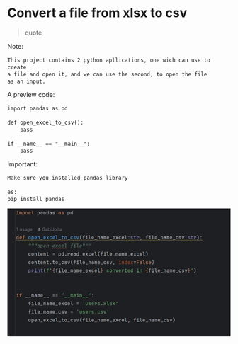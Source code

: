 # Convert a file from xlsx to csv

> quote

Note:
```
This project contains 2 python apllications, one wich can use to create
a file and open it, and we can use the second, to open the file 
as an input.
```

A preview code:
```
import pandas as pd

def open_excel_to_csv():
    pass
    
if __name__ == "__main__":
    pass
```
Important:
```
Make sure you installed pandas library 

es:
pip install pandas
```

![text if image cannot be loaded](py_code.jpg)